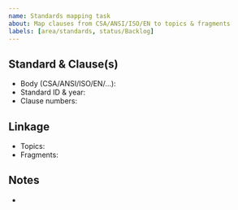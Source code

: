 ```yaml
---
name: Standards mapping task
about: Map clauses from CSA/ANSI/ISO/EN to topics & fragments
labels: [area/standards, status/Backlog]
---
```


## Standard & Clause(s)
- Body (CSA/ANSI/ISO/EN/…):
- Standard ID & year:
- Clause numbers:

## Linkage
- Topics:
- Fragments:

## Notes
- 
